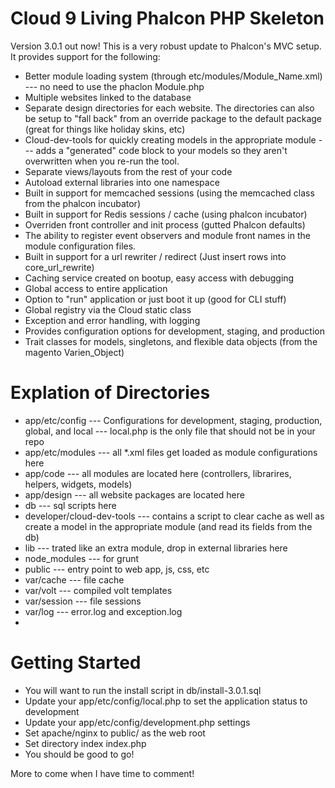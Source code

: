 Cloud 9 Living Phalcon PHP Skeleton
======================


Version 3.0.1 out now! This is a very robust update to Phalcon's MVC setup. It provides support for the following:

* Better module loading system (through etc/modules/Module_Name.xml) --- no need to use the phaclon Module.php
* Multiple websites linked to the database
* Separate design directories for each website. The directories can also be setup to "fall back" from an override package to the default package (great for things like holiday skins, etc)
* Cloud-dev-tools for quickly creating models in the appropriate module --- adds a "generated" code block to your models so they aren't overwritten when you re-run the tool.
* Separate views/layouts from the rest of your code
* Autoload external libraries into one namespace
* Built in support for memcached sessions (using the memcached class from the phalcon incubator)
* Built in support for Redis sessions / cache (using phalcon incubator)
* Overriden front controller and init process (gutted Phalcon defaults)
* The ability to register event observers and module front names in the module configuration files.
* Built in support for a url rewriter / redirect (Just insert rows into core_url_rewrite) 
* Caching service created on bootup, easy access with debugging
* Global access to entire application
* Option to "run" application or just boot it up (good for CLI stuff)
* Global registry via the Cloud static class
* Exception and error handling, with logging
* Provides configuration options for development, staging, and production
* Trait classes for models, singletons, and flexible data objects (from the magento Varien_Object)

Explation of Directories
=========================
* app/etc/config --- Configurations for development, staging, production, global, and local --- local.php is the only file that should not be in your repo
* app/etc/modules --- all *.xml files get loaded as module configurations here
* app/code --- all modules are located here (controllers, librarires, helpers, widgets, models)
* app/design --- all website packages are located here
* db --- sql scripts here
* developer/cloud-dev-tools --- contains a script to clear cache as well as create a model in the appropriate module (and read its fields from the db)
* lib --- trated like an extra module, drop in external libraries here
* node_modules --- for grunt
* public --- entry point to web app, js, css, etc
* var/cache --- file cache
* var/volt --- compiled volt templates
* var/session --- file sessions
* var/log --- error.log and exception.log
*

Getting Started
============================
* You will want to run the install script in db/install-3.0.1.sql
* Update your app/etc/config/local.php to set the application status to development
* Update your app/etc/config/development.php settings
* Set apache/nginx to public/ as the web root
* Set directory index index.php
* You should be good to go!


More to come when I have time to comment!

